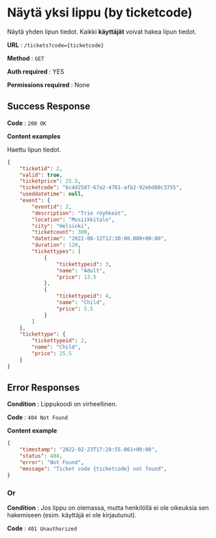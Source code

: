 # Näytä yksi lippu (by ticketcode)

Näytä yhden lipun tiedot. Kaikki **käyttäjät** voivat hakea lipun tiedot.

**URL** : `/tickets?code={ticketcode}`

**Method** : `GET`

**Auth required** : YES

**Permissions required** : None

## Success Response

**Code** : `200 OK`

**Content examples**

Haettu lipun tiedot.

```json
{
    "ticketid": 2,
    "valid": true,
    "ticketprice": 25.5,
    "ticketcode": "6c4d2587-67a2-4781-afb2-92ebd80c3755",
    "useddatetime": null,
    "event": {
        "eventid": 2,
        "description": "Trio röyhkeät",
        "location": "Musiikkitalo",
        "city": "Helsinki",
        "ticketcount": 300,
        "datetime": "2022-08-12T12:30:00.000+00:00",
        "duration": 120,
        "tickettypes": [
            {
                "tickettypeid": 3,
                "name": "Adult",
                "price": 13.5
            },
            {
                "tickettypeid": 4,
                "name": "Child",
                "price": 5.5
            }
        ]
    },
    "tickettype": {
        "tickettypeid": 2,
        "name": "Child",
        "price": 25.5
    }
}
```
## Error Responses

**Condition** : Lippukoodi on virheellinen.

**Code** : `404 Not Found`

**Content example**
```json
{
    "timestamp": "2022-02-23T17:20:55.061+00:00",
    "status": 404,
    "error": "Not Found",    
    "message": "Ticket code {ticketcode} not found",
}
```
### Or

**Condition** : Jos lippu on olemassa, mutta henkilöllä ei ole oikeuksia sen hakemiseen (esim. käyttäjä ei ole kirjautunut).

**Code** : `401 Unauthorized`


